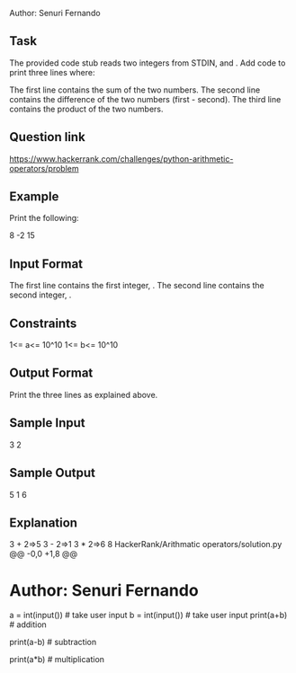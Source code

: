 Author: Senuri Fernando

## Task

The provided code stub reads two integers from STDIN, and . Add code to print three lines where:

The first line contains the sum of the two numbers.
The second line contains the difference of the two numbers (first - second).
The third line contains the product of the two numbers.

## Question link

https://www.hackerrank.com/challenges/python-arithmetic-operators/problem

## Example

Print the following:

8
-2
15

## Input Format

The first line contains the first integer, .
The second line contains the second integer, .

## Constraints

1<= a<= 10^10
1<= b<= 10^10

## Output Format

Print the three lines as explained above.

## Sample Input

3
2

## Sample Output

5
1
6

## Explanation

3 + 2=>5
3 - 2=>1
3 \* 2=>6
 8  HackerRank/Arithmatic operators/solution.py 
@@ -0,0 +1,8 @@
# Author: Senuri Fernando
a = int(input())  # take user input
b = int(input())  # take user input
print(a+b)  # addition

print(a-b)  # subtraction

print(a*b)  # multiplication